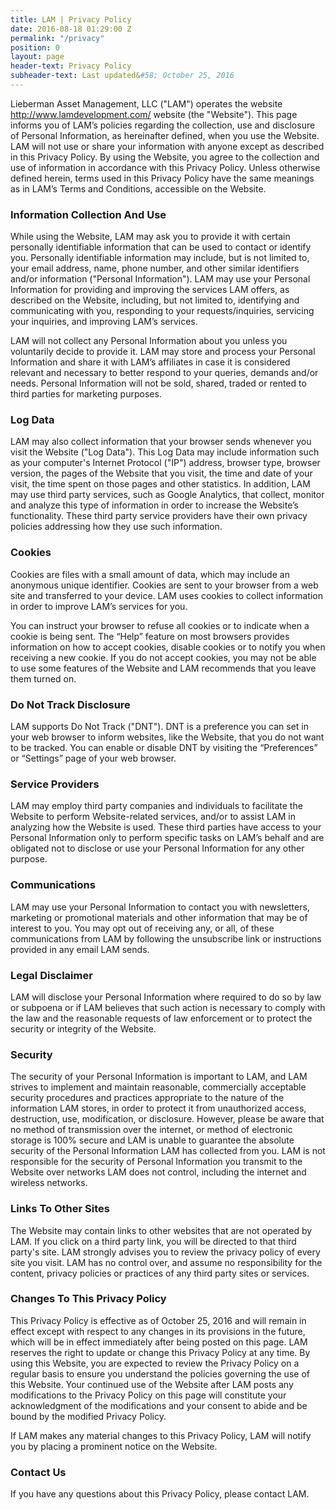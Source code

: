 ```yaml
---
title: LAM | Privacy Policy
date: 2016-08-18 01:29:00 Z
permalink: "/privacy"
position: 0
layout: page
header-text: Privacy Policy
subheader-text: Last updated&#58; October 25, 2016
---
```


Lieberman Asset Management, LLC ("LAM") operates the website http://www.lamdevelopment.com/ website (the "Website").  This page informs you of LAM’s policies regarding the collection, use and disclosure of Personal Information, as hereinafter defined, when you use the Website.  LAM will not use or share your information with anyone except as described in this Privacy Policy.  By using the Website, you agree to the collection and use of information in accordance with this Privacy Policy. Unless otherwise defined herein, terms used in this Privacy Policy have the same meanings as in LAM’s Terms and Conditions, accessible on the Website.

### Information Collection And Use

While using the Website, LAM may ask you to provide it with certain personally identifiable information that can be used to contact or identify you. Personally identifiable information may include, but is not limited to, your email address, name, phone number, and other similar identifiers and/or information ("Personal Information").  LAM may use your Personal Information for providing and improving the services LAM offers, as described on the Website, including, but not limited to, identifying and communicating with you, responding to your requests/inquiries, servicing your inquiries, and improving LAM’s services.

LAM will not collect any Personal Information about you unless you voluntarily decide to provide it.  LAM may store and process your Personal Information and share it with LAM’s affiliates in case it is considered relevant and necessary to better respond to your queries, demands and/or needs.  Personal Information will not be sold, shared, traded or rented to third parties for marketing purposes.

### Log Data
LAM may also collect information that your browser sends whenever you visit the Website ("Log Data"). This Log Data may include information such as your computer's Internet Protocol ("IP") address, browser type, browser version, the pages of the Website that you visit, the time and date of your visit, the time spent on those pages and other statistics.  In addition, LAM may use third party services, such as Google Analytics, that collect, monitor and analyze this type of information in order to increase the Website’s functionality. These third party service providers have their own privacy policies addressing how they use such information.

### Cookies
Cookies are files with a small amount of data, which may include an anonymous unique identifier. Cookies are sent to your browser from a web site and transferred to your device. LAM uses cookies to collect information in order to improve LAM’s services for you.

You can instruct your browser to refuse all cookies or to indicate when a cookie is being sent. The “Help” feature on most browsers provides information on how to accept cookies, disable cookies or to notify you when receiving a new cookie.  If you do not accept cookies, you may not be able to use some features of the Website and LAM recommends that you leave them turned on.

### Do Not Track Disclosure
LAM supports Do Not Track ("DNT"). DNT is a preference you can set in your web browser to inform websites, like the Website, that you do not want to be tracked.  You can enable or disable DNT by visiting the “Preferences” or “Settings” page of your web browser.

### Service Providers
LAM may employ third party companies and individuals to facilitate the Website to perform Website-related services, and/or to assist LAM in analyzing how the Website is used.  These third parties have access to your Personal Information only to perform specific tasks on LAM’s behalf and are obligated not to disclose or use your Personal Information for any other purpose.

### Communications
LAM may use your Personal Information to contact you with newsletters, marketing or promotional materials and other information that may be of interest to you. You may opt out of receiving any, or all, of these communications from LAM by following the unsubscribe link or instructions provided in any email LAM sends.

### Legal Disclaimer
LAM will disclose your Personal Information where required to do so by law or subpoena or if LAM believes that such action is necessary to comply with the law and the reasonable requests of law enforcement or to protect the security or integrity of the Website.

### Security
The security of your Personal Information is important to LAM, and LAM strives to implement and maintain reasonable, commercially acceptable security procedures and practices appropriate to the nature of the information LAM stores, in order to protect it from unauthorized access, destruction, use, modification, or disclosure.  However, please be aware that no method of transmission over the internet, or method of electronic storage is 100% secure and LAM is unable to guarantee the absolute security of the Personal Information LAM has collected from you. LAM is not responsible for the security of Personal Information you transmit to the Website over networks LAM does not control, including the internet and wireless networks.  

### Links To Other Sites
The Website may contain links to other websites that are not operated by LAM. If you click on a third party link, you will be directed to that third party's site. LAM strongly advises you to review the privacy policy of every site you visit.
LAM has no control over, and assume no responsibility for the content, privacy policies or practices of any third party sites or services.

### Changes To This Privacy Policy
This Privacy Policy is effective as of October 25, 2016 and will remain in effect except with respect to any changes in its provisions in the future, which will be in effect immediately after being posted on this page.  LAM reserves the right to update or change this Privacy Policy at any time. By using this Website, you are expected to review the Privacy Policy on a regular basis to ensure you understand the policies governing the use of this Website.  Your continued use of the Website after LAM posts any modifications to the Privacy Policy on this page will constitute your acknowledgment of the modifications and your consent to abide and be bound by the modified Privacy Policy.

If LAM makes any material changes to this Privacy Policy, LAM will notify you by placing a prominent notice on the Website.

### Contact Us
If you have any questions about this Privacy Policy, please contact LAM.


